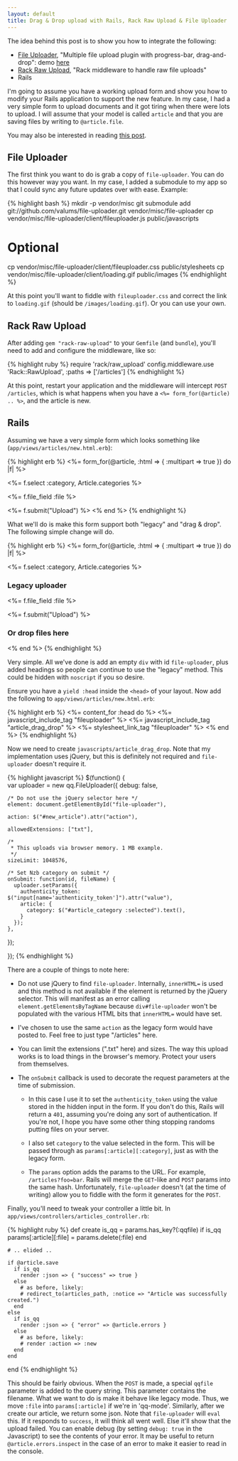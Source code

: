 ```yaml
---
layout: default
title: Drag & Drop upload with Rails, Rack Raw Upload & File Uploader
---
```


The idea behind this post is to show you how to integrate the
following:

* [File Uploader](https://github.com/valums/file-uploader), "Multiple file upload plugin with progress-bar, drag-and-drop": demo
  [here](http://valums.com/files/2010/file-uploader/demo.htm)
* [Rack Raw Upload](https://github.com/newbamboo/rack-raw-upload]), "Rack middleware to handle raw file uploads"
* Rails

I'm going to assume you have a working upload form and show you how to
modify your Rails application to support the new feature. In my case,
I had a very simple form to upload documents and it got tiring when
there were lots to upload. I will assume that your model is called
`article` and that you are saving files by writing to `@article.file`.

You may also be interested in reading
[this post](http://pogodan.com/blog/2011/03/28/rails-html5-drag-drop-multi-file-upload).

## File Uploader

The first think you want to do is grab a copy of `file-uploader`. You
can do this however way you want. In my case, I added a submodule to
my app so that I could sync any future updates over with
ease. Example:

{% highlight bash %}
mkdir -p vendor/misc
git submodule add git://github.com/valums/file-uploader.git vendor/misc/file-uploader
cp vendor/misc/file-uploader/client/fileuploader.js public/javascripts

# Optional
cp vendor/misc/file-uploader/client/fileuploader.css public/stylesheets
cp vendor/misc/file-uploader/client/loading.gif public/images
{% endhighlight %}

At this point you'll want to fiddle with `fileuploader.css` and
correct the link to `loading.gif` (should be
`/images/loading.gif`). Or you can use your own.

## Rack Raw Upload

After adding `gem "rack-raw-upload"` to your `Gemfile` (and `bundle`),
you'll need to add and configure the middleware, like so:

{% highlight ruby %}
require 'rack/raw_upload' config.middleware.use 'Rack::RawUpload', :paths => ['/articles']
{% endhighlight %}

At this point, restart your application and the middleware will
intercept `POST /articles`, which is what happens when you have a `<%=
form_for(@article) .. %>`, and the article is new.

## Rails

Assuming we have a very simple form which looks something like
(`app/views/articles/new.html.erb`):

{% highlight erb %}
<%= form_for(@article, :html => { :multipart => true }) do |f| %>
  <p><%= f.select :category, Article.categories %></p>
  
  <p><%= f.file_field :file %></p>
  <%= f.submit("Upload") %>
<% end %>
{% endhighlight %}

What we'll do is make this form support both "legacy" and "drag &
drop". The following simple change will do.

{% highlight erb %}
<%= form_for(@article, :html => { :multipart => true }) do |f| %>
  <p><%= f.select :category, Article.categories %></p>
  
  <h3>Legacy uploader</h3>
  <p><%= f.file_field :file %></p>
  <%= f.submit("Upload") %>
  <h3>Or drop files here</h3> 
  <div id="file-uploader"></div>
<% end %>
{% endhighlight %}

Very simple. All we've done is add an empty `div` with id
`file-uploader`, plus added headings so people can continue to use the
"legacy" method. This could be hidden with `noscript` if you so
desire.


Ensure you have a `yield :head` inside the `<head>` of your
layout. Now add the following to `app/views/articles/new.html.erb`:

{% highlight erb %}
<%= content_for :head do %>
  <%= javascript_include_tag "fileuploader" %>
  <%= javascript_include_tag "article_drag_drop" %>
  <%= stylesheet_link_tag "fileuploader" %>
<% end %>
{% endhighlight %}

Now we need to create `javascripts/article_drag_drop`. Note that my
implementation uses jQuery, but this is definitely not required and
`file-uploader` doesn't require it.

{% highlight javascript %}
$(function() {  
  var uploader = new qq.FileUploader({
    debug: false,
    
    /* Do not use the jQuery selector here */
    element: document.getElementById("file-uploader"),
    
    action: $("#new_article").attr("action"),
    
    allowedExtensions: ["txt"],
    
    /*
     * This uploads via browser memory. 1 MB example.
     */
    sizeLimit: 1048576,

    /* Set Nzb category on submit */
    onSubmit: function(id, fileName) {
      uploader.setParams({
        authenticity_token: $("input[name='authenticity_token']").attr("value"),
        article: {
          category: $("#article_category :selected").text(),
        }
      });
    },
    
  });

});
{% endhighlight %}

There are a couple of things to note here:

* Do not use jQuery to find `file-uploader`. Internally, `innerHTML=`
  is used and this method is not available if the element is returned
  by the jQuery selector. This will manifest as an error calling
  `element.getElementsByTagName` because `div#file-uploader` won't be
  populated with the various HTML bits that `innerHTML=` would have
  set.
  
* I've chosen to use the same `action` as the legacy form would have
  posted to. Feel free to just type "/articles" here.
  
* You can limit the extensions (".txt" here) and sizes. The way this
  upload works is to load things in the browser's memory. Protect your
  users from themselves.
  
* The `onSubmit` callback is used to decorate the request parameters
  at the time of submission.
  
    * In this case I use it to set the `authenticity_token` using the
   value stored in the hidden input in the form. If you don't do this,
   Rails will return a `401`, assuming you're doing any sort of
   authentication. If you're not, I hope you have some other thing
   stopping randoms putting files on your server.
   
    * I also set `category` to the value selected in the form. This will
   be passed through as `params[:article][:category]`, just as with
   the legacy form.
   
    * The `params` option adds the params to the URL. For example,
   `/articles?foo=bar`. Rails will merge the `GET`-like and `POST`
   params into the same hash. Unfortunately, `file-uploader` doesn't
   (at the time of writing) allow you to fiddle with the form it
   generates for the `POST`.

Finally, you'll need to tweak your controller a little bit. In
`app/views/controllers/articles_controller.rb`:

{% highlight ruby %}
  def create
    is_qq = params.has_key?(:qqfile)
    if is_qq
      params[:article][:file] = params.delete(:file)
    end

    # .. elided ..
    
    if @article.save
      if is_qq
        render :json => { "success" => true }
      else
        # as before, likely:
        # redirect_to(articles_path, :notice => "Article was successfully created.")
      end
    else
      if is_qq
        render :json => { "error" => @article.errors }
      else
        # as before, likely:
        # render :action => :new
      end
    end
  end
{% endhighlight %}

This should be fairly obvious. When the `POST` is made, a special
`qqfile` parameter is added to the query string. This parameter
contains the filename. What we want to do is make it behave like
legacy mode. Thus, we move `:file` into `params[:article]` if we're in
'qq-mode'. Similarly, after we create our article, we return some
json. Note that `file-uploader` will `eval` this. If it responds to
`success`, it will think all went well. Else it'll show that the
upload failed. You can enable debug (by setting `debug: true` in the
Javascript) to see the contents of your error. It may be useful to
return `@article.errors.inspect` in the case of an error to make it
easier to read in the console.

